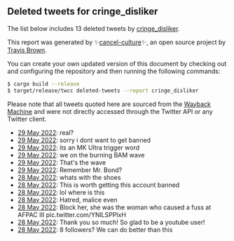## Deleted tweets for cringe_disliker

The list below includes 13 deleted tweets by
[cringe_disliker](https://twitter.com/cringe_disliker).



This report was generated by ✨[cancel-culture](https://github.com/travisbrown/cancel-culture)✨,
an open source project by [Travis Brown](https://twitter.com/travisbrown).

You can create your own updated version of this document by checking out and configuring the
repository and then running the following commands:

```bash
$ cargo build --release
$ target/release/twcc deleted-tweets --report cringe_disliker
```

Please note that all tweets quoted here are sourced from the
[Wayback Machine](https://web.archive.org) and were not directly accessed through the Twitter API or
any Twitter client.

* [29 May 2022](https://web.archive.org/web/20220529012907/https://twitter.com/cringe_disliker/status/1530722741594181632): real? <!--1530722741594181632-->
* [29 May 2022](https://web.archive.org/web/20220529004545/https://twitter.com/cringe_disliker/status/1530711927239741440): sorry i dont want to get banned <!--1530711927239741440-->
* [29 May 2022](https://web.archive.org/web/20220529004540/https://twitter.com/cringe_disliker/status/1530711801150574593): its an MK Ultra trigger word <!--1530711801150574593-->
* [29 May 2022](https://web.archive.org/web/20220529003640/https://twitter.com/cringe_disliker/status/1530709587392749568): we on the burning BAM wave <!--1530709587392749568-->
* [29 May 2022](https://web.archive.org/web/20220529003538/https://twitter.com/cringe_disliker/status/1530709350708178944): That's the wave <!--1530709350708178944-->
* [29 May 2022](https://web.archive.org/web/20220529001548/https://twitter.com/cringe_disliker/status/1530704301215162368): Remember Mr. Bond? <!--1530704301215162368-->
* [28 May 2022](https://web.archive.org/web/20220529001153/https://twitter.com/cringe_disliker/status/1530670163552374784): whats with the shoes <!--1530670163552374784-->
* [28 May 2022](https://web.archive.org/web/20220529052500/https://twitter.com/cringe_disliker/status/1530653291696095233): This is worth getting this account banned <!--1530653291696095233-->
* [28 May 2022](https://web.archive.org/web/20220528202552/https://twitter.com/cringe_disliker/status/1530646413918363648): lol where is this <!--1530646413918363648-->
* [28 May 2022](https://web.archive.org/web/20220528202442/https://twitter.com/cringe_disliker/status/1530646186259992576): Hatred, malice even <!--1530646186259992576-->
* [28 May 2022](https://web.archive.org/web/20220528191518/https://twitter.com/cringe_disliker/status/1530628734675431424): Block her, she was the woman who caused a fuss at AFPAC III pic.twitter.com/YNlLSPPlxH <!--1530628734675431424-->
* [28 May 2022](https://web.archive.org/web/20220528191405/https://twitter.com/cringe_disliker/status/1530628277370376192): Thank you so much! So glad to be a youtube user! <!--1530628277370376192-->
* [28 May 2022](https://web.archive.org/web/20220528182953/https://twitter.com/cringe_disliker/status/1530617308845969408): 8 followers? We can do better than this <!--1530617308845969408-->
